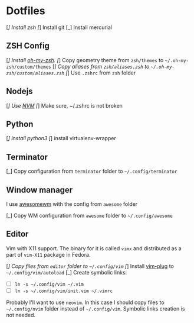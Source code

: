 Dotfiles
========

[_] Install zsh
[_] Install git
[_] Install mercurial

ZSH Config
----------

[_] Install [oh-my-zsh](https://github.com/robbyrussell/oh-my-zsh).
[_] Copy geometry theme from `zsh/themes` to `~/.oh-my-zsh/custom/themes`
[_] Copy aliases from `zsh/aliases.zsh` to `~/.oh-my-zsh/custom/aliases.zsh`
[_] Use `.zshrc` from `zsh` folder

Nodejs
------

[_] Use [NVM](https://github.com/creationix/nvm)
[_] Make sure, ~/.zshrc is not broken

Python
------

[_] install python3
[_] install virtualenv-wrapper


Terminator
----------

[_] Copy configuration from `terminator` folder to `~/.config/terminator`

Window manager
--------------

I use [awesomewm](https://awesome.naquadah.org/) with the config from `awesome` folder

[_] Copy WM configuration from `awesome` folder to `~/.config/awesome`

Editor
------

Vim with X11 support. The binary for it is called `vimx` and distributed as a part of `vim-X11` package in Fedora.

[_] Copy files from `editor` folder to `~/.config/vim`
[_] Install [vim-plug](https://github.com/junegunn/vim-plug) to `~/.config/vim/autoload`
[_] Create symbolic links:
  - [ ] `ln -s ~/.config/vim ~/.vim`
  - [ ] `ln -s ~/.config/vim/init.vim ~/.vimrc`

Probably I'll want to use `neovim`. In this case I should copy files to `~/.config/nvim` folder instead of `~/.config/vim`. Symbolic links creation is not needed.
